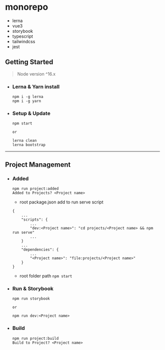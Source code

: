 # monorepo
- lerna
- vue3
- storybook
- typescript
- tailwindcss
- jest

## Getting Started
>Node version ^16.x
- ### Lerna & Yarn install
  ```
  npm i -g lerna
  npm i -g yarn
  ```
- ### Setup & Update
  ```
  npm start
    
  or
    
  lerna clean
  lerna bootstrap
  ```
---
## Project Management
- ### Added
    ```
    npm run project:added
    Added to Projects? <Project name>
    ```
    - root package.json add to run serve script
    ```
    {
        ...
        "scripts": {
            ...
            "dev:<Project name>": "cd projects/<Project name> && npm run serve"
            ...
        }
        ...
        "dependencies": {
            ...
            "<Project name>": "file:projects/<Project name>"
        }
    }
    ```
    - root folder path ```npm start```
- ### Run & Storybook
    ```
    npm run storybook
    
    or
  
    npm run dev:<Project name>  
    ```
- ### Build
    ```
    npm run project:build
    Build to Project? <Project name>
    ```
